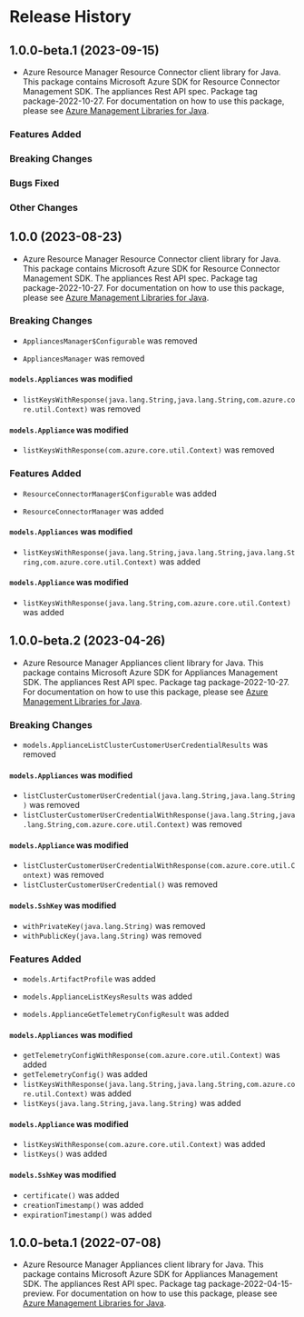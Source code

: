 # Release History

## 1.0.0-beta.1 (2023-09-15)

- Azure Resource Manager Resource Connector client library for Java. This package contains Microsoft Azure SDK for Resource Connector Management SDK. The appliances Rest API spec. Package tag package-2022-10-27. For documentation on how to use this package, please see [Azure Management Libraries for Java](https://aka.ms/azsdk/java/mgmt).

### Features Added

### Breaking Changes

### Bugs Fixed

### Other Changes

## 1.0.0 (2023-08-23)

- Azure Resource Manager Resource Connector client library for Java. This package contains Microsoft Azure SDK for Resource Connector Management SDK. The appliances Rest API spec. Package tag package-2022-10-27. For documentation on how to use this package, please see [Azure Management Libraries for Java](https://aka.ms/azsdk/java/mgmt).

### Breaking Changes

* `AppliancesManager$Configurable` was removed

* `AppliancesManager` was removed

#### `models.Appliances` was modified

* `listKeysWithResponse(java.lang.String,java.lang.String,com.azure.core.util.Context)` was removed

#### `models.Appliance` was modified

* `listKeysWithResponse(com.azure.core.util.Context)` was removed

### Features Added

* `ResourceConnectorManager$Configurable` was added

* `ResourceConnectorManager` was added

#### `models.Appliances` was modified

* `listKeysWithResponse(java.lang.String,java.lang.String,java.lang.String,com.azure.core.util.Context)` was added

#### `models.Appliance` was modified

* `listKeysWithResponse(java.lang.String,com.azure.core.util.Context)` was added

## 1.0.0-beta.2 (2023-04-26)

- Azure Resource Manager Appliances client library for Java. This package contains Microsoft Azure SDK for Appliances Management SDK. The appliances Rest API spec. Package tag package-2022-10-27. For documentation on how to use this package, please see [Azure Management Libraries for Java](https://aka.ms/azsdk/java/mgmt).

### Breaking Changes

* `models.ApplianceListClusterCustomerUserCredentialResults` was removed

#### `models.Appliances` was modified

* `listClusterCustomerUserCredential(java.lang.String,java.lang.String)` was removed
* `listClusterCustomerUserCredentialWithResponse(java.lang.String,java.lang.String,com.azure.core.util.Context)` was removed

#### `models.Appliance` was modified

* `listClusterCustomerUserCredentialWithResponse(com.azure.core.util.Context)` was removed
* `listClusterCustomerUserCredential()` was removed

#### `models.SshKey` was modified

* `withPrivateKey(java.lang.String)` was removed
* `withPublicKey(java.lang.String)` was removed

### Features Added

* `models.ArtifactProfile` was added

* `models.ApplianceListKeysResults` was added

* `models.ApplianceGetTelemetryConfigResult` was added

#### `models.Appliances` was modified

* `getTelemetryConfigWithResponse(com.azure.core.util.Context)` was added
* `getTelemetryConfig()` was added
* `listKeysWithResponse(java.lang.String,java.lang.String,com.azure.core.util.Context)` was added
* `listKeys(java.lang.String,java.lang.String)` was added

#### `models.Appliance` was modified

* `listKeysWithResponse(com.azure.core.util.Context)` was added
* `listKeys()` was added

#### `models.SshKey` was modified

* `certificate()` was added
* `creationTimestamp()` was added
* `expirationTimestamp()` was added

## 1.0.0-beta.1 (2022-07-08)

- Azure Resource Manager Appliances client library for Java. This package contains Microsoft Azure SDK for Appliances Management SDK. The appliances Rest API spec. Package tag package-2022-04-15-preview. For documentation on how to use this package, please see [Azure Management Libraries for Java](https://aka.ms/azsdk/java/mgmt).
